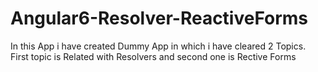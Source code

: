 # Angular6-Resolver-ReactiveForms
In this App i have created Dummy App in which i have cleared 2 Topics. First topic is Related with Resolvers and second one is Rective Forms
